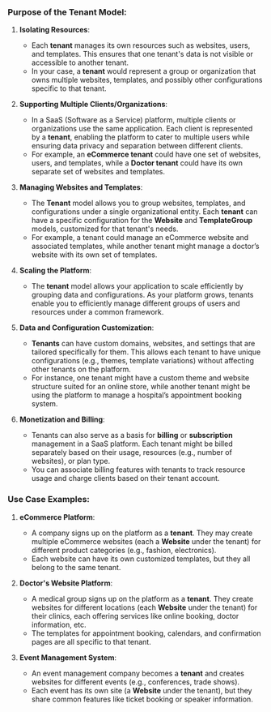 ### Purpose of the Tenant Model:

1.  **Isolating Resources**:

    - Each **tenant** manages its own resources such as websites, users, and templates. This ensures that one tenant's data is not visible or accessible to another tenant.
    - In your case, a **tenant** would represent a group or organization that owns multiple websites, templates, and possibly other configurations specific to that tenant.

2.  **Supporting Multiple Clients/Organizations**:

    - In a SaaS (Software as a Service) platform, multiple clients or organizations use the same application. Each client is represented by a **tenant**, enabling the platform to cater to multiple users while ensuring data privacy and separation between different clients.
    - For example, an **eCommerce tenant** could have one set of websites, users, and templates, while a **Doctor tenant** could have its own separate set of websites and templates.

3.  **Managing Websites and Templates**:

    - The **Tenant** model allows you to group websites, templates, and configurations under a single organizational entity. Each **tenant** can have a specific configuration for the **Website** and **TemplateGroup** models, customized for that tenant's needs.
    - For example, a tenant could manage an eCommerce website and associated templates, while another tenant might manage a doctor’s website with its own set of templates.

4.  **Scaling the Platform**:

    - The **tenant** model allows your application to scale efficiently by grouping data and configurations. As your platform grows, tenants enable you to efficiently manage different groups of users and resources under a common framework.

5.  **Data and Configuration Customization**:

    - **Tenants** can have custom domains, websites, and settings that are tailored specifically for them. This allows each tenant to have unique configurations (e.g., themes, template variations) without affecting other tenants on the platform.
    - For instance, one tenant might have a custom theme and website structure suited for an online store, while another tenant might be using the platform to manage a hospital’s appointment booking system.

6.  **Monetization and Billing**:

    - Tenants can also serve as a basis for **billing** or **subscription** management in a SaaS platform. Each tenant might be billed separately based on their usage, resources (e.g., number of websites), or plan type.
    - You can associate billing features with tenants to track resource usage and charge clients based on their tenant account.

### Use Case Examples:

1.  **eCommerce Platform**:

    - A company signs up on the platform as a **tenant**. They may create multiple eCommerce websites (each a **Website** under the tenant) for different product categories (e.g., fashion, electronics).
    - Each website can have its own customized templates, but they all belong to the same tenant.

2.  **Doctor's Website Platform**:

    - A medical group signs up on the platform as a **tenant**. They create websites for different locations (each **Website** under the tenant) for their clinics, each offering services like online booking, doctor information, etc.
    - The templates for appointment booking, calendars, and confirmation pages are all specific to that tenant.

3.  **Event Management System**:

    - An event management company becomes a **tenant** and creates websites for different events (e.g., conferences, trade shows).
    - Each event has its own site (a **Website** under the tenant), but they share common features like ticket booking or speaker information.
